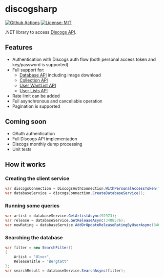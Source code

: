 # discogsharp
[![Github Actions](https://github.com/mlnrdns/discogsharp/actions/workflows/build.yml/badge.svg?branch=master)](https://github.com/mlnrdns/discogsharp/actions/workflows/build.yml)
[![License: MIT](https://img.shields.io/badge/License-MIT-yellow.svg)](https://opensource.org/licenses/MIT)

.NET library to access [Discogs API](https://www.discogs.com/developers/).

## Features

* Authentication with Discogs auth flow (both personal access token and key/password is supported)
* Full support for:
    * [Database API](https://www.discogs.com/developers/#page:database) including image download
    * [Collection API](https://www.discogs.com/developers#page:user-collection)
    * [User WantList API](https://www.discogs.com/developers#page:user-wantlist)
    * [User Lists API](https://www.discogs.com/developers#page:user-lists)
* Rate limit can be added
* Full asynchronous and cancellable operation
* Pagination is supported

## Coming soon

* OAuth authentication
* Full Discogs API implementation
* Discogs monthly dump processing
* Unit tests 

## How it works

### Creating the client service

```csharp
var discogsConnection = DiscogsAuthConnection.WithPersonalAccessToken("personalAccessTokenValue");
var databaseService = discogsConnection.CreateDatabaseService();
```

### Running some queries

```csharp
var artist = databaseService.GetArtistAsync(92973);
var release = databaseService.GetReleaseAsync(3408576);
var newRating = databaseService.AddOrUpdateReleaseRatingByUserAsync(3408576, "username", 5);
```

### Searching the database

```csharp
var filter = new SearchFilter()
{
    Artist = "Ulver",
    ReleaseTitle = "Bergtatt"
};
var searchResult = databaseService.SearchAsync(filter);
```
